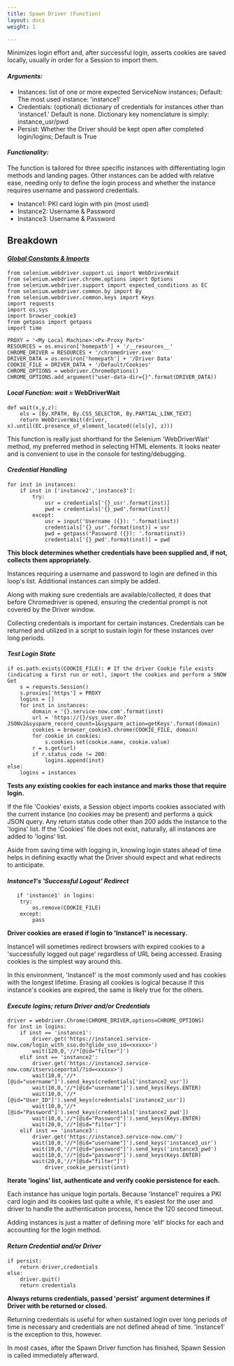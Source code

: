 ```yaml
---
title: Spawn Driver (Function)
layout: docs
weight: 1

---
```

Minimizes login effort and, after successful login, asserts cookies are saved locally, usually in order for a Session to import them.

#### **_Arguments:_**

* Instances: list of one or more expected ServiceNow instances; Default: The most used instance: 'instance1'
* Credentials: (optional) dictionary of credentials for instances other than 'instance1.' Default is none. Dictionary key nomenclature is simply: instance_usr/pwd
* Persist: Whether the Driver should be kept open after completed login/logins; Default is True

#### **_Functionality:_**

The function is tailored for three specific instances with differentiating login methods and landing pages. Other instances can be added with relative ease, needing only to define the login process and whether the instance requires username and password credentials.

* Instance1: PKI card login with pin (most used)
* Instance2: Username & Password
* Instance3: Username & Password

</hr>

## Breakdown

#### [**_Global Constants & Imports_**](/docs/connectors/spawn-driver-function/)

    from selenium.webdriver.support.ui import WebDriverWait
    from selenium.webdriver.chrome.options import Options
    from selenium.webdriver.support import expected_conditions as EC
    from selenium.webdriver.common.by import By
    from selenium.webdriver.common.keys import Keys
    import requests
    import os,sys
    import browser_cookie3
    from getpass import getpass
    import time
    
    PROXY = '<My Local Machine>:<Px-Proxy Port>'
    RESOURCES = os.environ['homepath'] + '/__resources__'
    CHROME_DRIVER = RESOURCES + '/chromedriver.exe'
    DRIVER_DATA = os.environ['homepath'] + '/Driver Data'
    COOKIE_FILE = DRIVER_DATA + '/Default/Cookies'
    CHROME_OPTIONS = webdriver.ChromeOptions()
    CHROME_OPTIONS.add_argument("user-data-dir={}".format(DRIVER_DATA))

#### **_Local Function: wait =_** WebDriverWait

    def wait(x,y,z):
        els = [By.XPATH, By.CSS_SELECTOR, By.PARTIAL_LINK_TEXT]
        return WebDriverWait(driver, x).until(EC.presence_of_element_located((els[y], z)))

This function is really just shorthand for the Selenium 'WebDriverWait' method, my preferred method in selecting HTML elements. It looks neater and is convenient to use in the console for testing/debugging.

#### **_Credential Handling_**

    for inst in instances:
        if inst in ['instance2','instance3']:
            try:
                usr = credentials['{}_usr'.format(inst)]
                pwd = credentials['{}_pwd'.format(inst)]
            except:
                usr = input('Username ({}): '.format(inst))
                credentials['{}_usr'.format(inst)] = usr
                pwd = getpass('Password ({}): '.format(inst))
                credentials['{}_pwd'.format(inst)] = pwd

**This block determines whether credentials have been supplied and, if not, collects them appropriately.**

Instances requiring a username and password to login are defined in this loop's list. Additional instances can simply be added. 

Along with making sure credentials are available/collected, it does that before Chromedriver is opened, ensuring the credential prompt is not covered by the Driver window.

Collecting credentials is important for certain instances. Credentials can be returned and utilized in a script to sustain login for these instances over long periods.

#### **_Test Login State_**

    if os.path.exists(COOKIE_FILE): # If the driver Cookie file exists (indicating a first run or not), import the cookies and perform a SNOW Get
        s = requests.Session()
        s.proxies['https'] = PROXY
        logins = []
        for inst in instances:
            domain = '{}.service-now.com'.format(inst)
            url = 'https://{}/sys_user.do?JSONv2&sysparm_record_count=1&sysparm_action=getKeys'.format(domain)
            cookies = browser_cookie3.chrome(COOKIE_FILE, domain)
            for cookie in cookies:
                s.cookies.set(cookie.name, cookie.value)
            r = s.get(url)
            if r.status_code != 200:
                logins.append(inst)
    else:
        logins = instances

**Tests any existing cookies for each instance and marks those that require login.**

If the file 'Cookies' exists, a Session object imports cookies associated with the current instance (no cookies may be present) and performs a quick JSON query. Any return status code other than 200 adds the instance to the 'logins' list. If the 'Cookies' file does not exist, naturally, all instances are added to 'logins' list.

Aside from saving time with logging in, knowing login states ahead of time helps in defining exactly what the Driver should expect and what redirects to anticipate.

#### **_Instance1's 'Successful Logout' Redirect_**

       if 'instance1' in logins:
        try:
            os.remove(COOKIE_FILE)
        except:
            pass

**Driver cookies are erased if login to 'Instance1' is necessary.**

Instance1 will sometimes redirect browsers with expired cookies to a 'successfully logged out page' regardless of URL being accessed. Erasing cookies is the simplest way around this.

In this environment, 'Instance1' is the most commonly used and has cookies with the longest lifetime. Erasing all cookies is logical because if this instance's cookies are expired, the same is likely true for the others.

#### **_Execute logins; return Driver and/or Credentials_**

    driver = webdriver.Chrome(CHROME_DRIVER,options=CHROME_OPTIONS)
    for inst in logins:
        if inst == 'instance1':
            driver.get('https://instance1.service-now.com/login_with_sso.do?glide_sso_id=<xxxxx>')
            wait(120,0,'//*[@id="filter"]')
        elif inst == 'instance2':
            driver.get('https://instance2.service-now.com/itserviceportal/?id=<xxxxx>')
            wait(10,0,'//*[@id="username"]').send_keys(credentials['instance2_usr'])
            wait(10,0,'//*[@id="username"]').send_keys(Keys.ENTER)
            wait(10,0,'//*[@id="User_ID"]').send_keys(credentials['instance2_usr'])
            wait(10,0,'//*[@id="Password"]').send_keys(credentials['instance2_pwd'])
            wait(10,0,'//*[@id="Password"]').send_keys(Keys.ENTER)
            wait(20,0,'//*[@id="filter"]')
        elif inst == 'instance3':
            driver.get('https://instance3.service-now.com/')
            wait(10,0,'//*[@id="username"]').send_keys('instance3_usr')
            wait(10,0,'//*[@id="password"]').send_keys('instance3_pwd')
            wait(10,0,'//*[@id="password"]').send_keys(Keys.ENTER)
            wait(20,0,'//*[@id="filter"]')
    	        driver_cookie_persist(inst)

**Iterate 'logins' list, authenticate and verify cookie persistence for each.**

Each instance has unique login portals. Because 'Instance1' requires a PKI card login and its cookies last quite a while, it's easiest for the user and driver to handle the authentication process, hence the 120 second timeout.

Adding instances is just a matter of defining more 'elif' blocks for each and accounting for the login method.

#### **_Return Credential and/or Driver_**

    if persist:
    	return driver,credentials
    else:
    	driver.quit()
        return credentials

**Always returns credentials, passed 'persist' argument determines if Driver with be returned or closed.**

Returning credentials is useful for when sustained login over long periods of time is necessary and credentials are not defined ahead of time. 'Instance1' is the exception to this, however.

In most cases, after the Spawn Driver function has finished, Spawn Session is called immediately afterward.